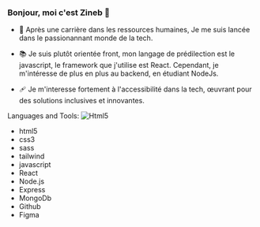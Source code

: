 ### Bonjour, moi c'est Zineb 👋


- 🔭  Après une carrière dans les ressources humaines, Je me suis lancée dans le passionannant monde de la tech.
  
- 📚 Je suis plutôt orientée front, mon langage de prédilection est le javascript, le framework que j'utilise est React.
     Cependant, je m'intéresse de plus en plus au backend, en étudiant NodeJs.
     
- 🩹 Je m'interesse fortement à l'accessibilité dans la tech, œuvrant pour des solutions inclusives et innovantes.

Languages and Tools:
![Html5](https://encrypted-tbn0.gstatic.com/images?q=tbn:ANd9GcRFoe4hk4hqypQZ9w6SXHZEgVfuZYIgYouu5Y-i5S6CHA&s)
- html5
- css3
- sass
- tailwind
- javascript
- React
- Node.js
- Express
- MongoDb
- Github
- Figma





